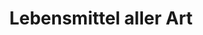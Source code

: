 ---
title: "Lebensmittel aller Art"
url: /grossolbersdorf/lebensmittel-aller-art/
shop: Supermarkt
---